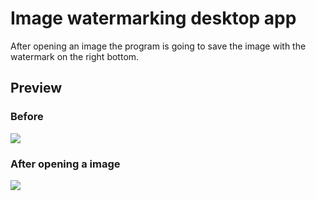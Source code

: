 # Image watermarking desktop app

After opening an image the program is going to save the image with the watermark on the right bottom.

<h2>Preview</h2>
<h3>Before</h3>
<img src="https://user-images.githubusercontent.com/91461938/190950590-b62fc892-5f8d-449d-863c-2791ed748830.png">
<h3>After opening a image</h3>
<img src="https://user-images.githubusercontent.com/91461938/192096751-2e30c60f-ebcb-4a61-bc34-13e45d2d513c.jpg">
